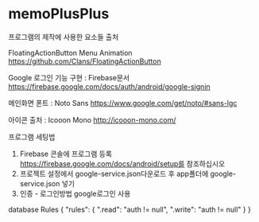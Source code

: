 # memoPlusPlus
프로그램의 제작에 사용한 요소들 출처

FloatingActionButton Menu Animation
https://github.com/Clans/FloatingActionButton

Google 로그인 기능 구현 : Firebase문서
https://firebase.google.com/docs/auth/android/google-signin

메인화면 폰트 : Noto Sans
https://www.google.com/get/noto/#sans-lgc

아이콘 출처 : Icooon Mono
http://icooon-mono.com/


프로그램 세팅법
1. Firebase 콘솔에 프로그램 등록
https://firebase.google.com/docs/android/setup를 참조하십시오
2. 프로젝트 설정에서 google-service.json다운로드 후 app폴더에 google-service.json 넣기
3. 인증 - 로그인방법 google로그인 사용

database Rules
{
  "rules": {
    ".read": "auth != null",
    ".write": "auth != null"
  }
}
